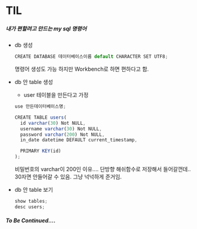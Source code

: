 # TIL

##### 내가 편할려고 만드는 my sql 명령어

- db 생성

  ```jsx
  CREATE DATABASE 데이터베이스이름 default CHARACTER SET UTF8;
  ```

  명령어 생성도 가능 하지만 Workbench로 하면 편하다고 함.

- db 안 table 생성
  - user 테이블을 만든다고 가정
  ```jsx
  use 만든데이터베이스명;

  CREATE TABLE users(
  	id varchar(30) Not NULL,
  	username varchar(30) Not NULL,
  	password varchar(200) Not NULL,
  	in_date datetime DEFAULT current_timestamp,

  	PRIMARY KEY(id)
  );
  ```
  비밀번호의 varchar이 200인 이유....
  단방향 해쉬함수로 저장해서 들어갈껀데.. 30자면 안들어갈 수 있음. 그냥 넉넉하게 준거임.
- db 안 table 보기
  ```jsx
  show tables;
  desc users;
  ```

##### To Be Continued....
